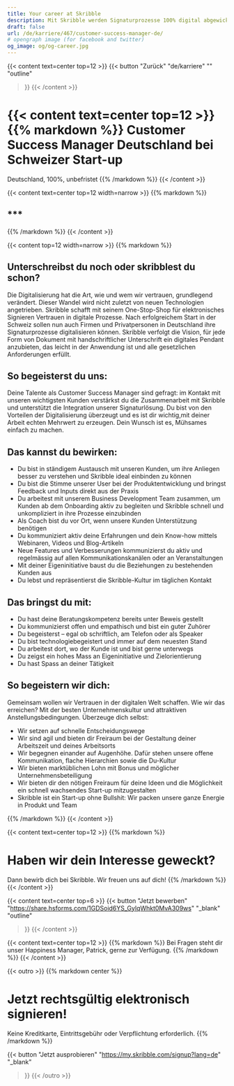 ```yaml
---
title: Your career at Skribble
description: Mit Skribble werden Signaturprozesse 100% digital abgewickelt, basierend auf der qualifizierten elektronischen Signatur “QES” - die e-Unterschrift, die vor Schweizer und EU Gesetz der handschriftlichen Unterschrift gleichgestellt ist.
draft: false
url: /de/karriere/467/customer-success-manager-de/
# opengraph image (for facebook and twitter)
og_image: og/og-career.jpg
---
```


{{< content text=center top=12 >}}
{{< button
  "Zurück"
  "de/karriere"
  ""
  "outline"
>}}
{{< /content >}}

{{< content text=center top=12 >}}
{{% markdown %}}
Customer Success Manager Deutschland 
bei Schweizer Start-up
===============
Deutschland, 100%, unbefristet
{{% /markdown %}}
{{< /content >}}

{{< content text=center top=12 width=narrow >}}
{{% markdown %}}
## ***
{{% /markdown %}}
{{< /content >}}

{{< content top=12 width=narrow >}}
{{% markdown %}}
## Unterschreibst du noch oder skribblest du schon?
Die Digitalisierung hat die Art, wie und wem wir vertrauen, grundlegend verändert. Dieser Wandel wird nicht zuletzt von neuen Technologien angetrieben. Skribble schafft mit seinem One-Stop-Shop für elektronisches Signieren Vertrauen in digitale Prozesse. Nach erfolgreichem Start in der Schweiz sollen nun auch Firmen und Privatpersonen in Deutschland ihre Signaturprozesse digitalisieren können. Skribble verfolgt die Vision, für jede Form von Dokument mit handschriftlicher Unterschrift ein digitales Pendant anzubieten, das leicht in der Anwendung ist und alle gesetzlichen Anforderungen erfüllt.

## So begeisterst du uns:
Deine Talente als Customer Success Manager sind gefragt: im Kontakt mit unseren wichtigsten Kunden verstärkst du die Zusammenarbeit mit Skribble und unterstützt die Integration unserer Signaturlösung. Du bist von den Vorteilen der Digitalisierung überzeugt und es ist dir wichtig,mit deiner Arbeit echten Mehrwert zu erzeugen. Dein Wunsch ist es, Mühsames einfach zu machen.

## Das kannst du bewirken:
- Du bist in ständigem Austausch mit unseren Kunden, um ihre Anliegen besser zu verstehen und Skribble ideal einbinden zu können
- Du bist die Stimme unserer User bei der Produktentwicklung und bringst Feedback und Inputs direkt aus der Praxis
- Du arbeitest mit unserem Business Development Team zusammen, um Kunden ab dem Onboarding aktiv zu begleiten und Skribble schnell und unkompliziert in ihre Prozesse einzubinden
- Als Coach bist du vor Ort, wenn unsere Kunden Unterstützung benötigen
- Du kommuniziert aktiv deine Erfahrungen und dein Know-how mittels Webinaren, Videos und Blog-Artikeln
- Neue Features und Verbesserungen kommunizierst du aktiv und regelmässig auf allen Kommunikationskanälen oder an Veranstaltungen
- Mit deiner Eigeninitiative baust du die Beziehungen zu bestehenden Kunden aus
- Du lebst und repräsentierst die Skribble-Kultur im täglichen Kontakt 

## Das bringst du mit:
- Du hast deine Beratungskompetenz bereits unter Beweis gestellt
- Du kommunizierst offen und empathisch und bist ein guter Zuhörer
- Du begeisterst – egal ob schriftlich, am Telefon oder als Speaker 
- Du bist technologiebegeistert und immer auf dem neuesten Stand
- Du arbeitest dort, wo der Kunde ist und bist gerne unterwegs
- Du zeigst ein hohes Mass an Eigeninitiative und Zielorientierung
- Du hast Spass an deiner Tätigkeit

## So begeistern wir dich:
Gemeinsam wollen wir Vertrauen in der digitalen Welt schaffen. Wie wir das erreichen? Mit der besten Unternehmenskultur und attraktiven Anstellungsbedingungen. Überzeuge dich selbst:

- Wir setzen auf schnelle Entscheidungswege
- Wir sind agil und bieten dir Freiraum bei der Gestaltung deiner Arbeitszeit und deines Arbeitsorts
- Wir begegnen einander auf Augenhöhe. Dafür stehen unsere offene Kommunikation, flache Hierarchien sowie die Du-Kultur
- Wir bieten marktüblichen Lohn mit Bonus und möglicher Unternehmensbeteiligung
- Wir bieten dir den nötigen Freiraum für deine Ideen und die Möglichkeit ein schnell wachsendes Start-up mitzugestalten
- Skribble ist ein Start-up ohne Bullshit: Wir packen unsere ganze Energie in Produkt und Team


{{% /markdown %}}
{{< /content >}}

{{< content text=center top=12 >}}
{{% markdown %}}
# Haben wir dein Interesse geweckt? 
Dann bewirb dich bei Skribble. Wir freuen uns auf dich!
{{% /markdown %}}
{{< /content >}}

{{< content text=center top=6 >}}
{{< button
  "Jetzt bewerben"
  "https://share.hsforms.com/1GDSoid6YS_GylqWhkt0MvA309ws"
  "_blank"
  "outline"
>}}
{{< /content >}}

{{< content text=center top=12 >}}
{{% markdown %}}
Bei Fragen steht dir unser Happiness Manager, Patrick, 
gerne zur Verfügung.
{{% /markdown %}}
{{< /content >}}

[//]: # (--------------------------------------------------------------------------------------------------------------)

{{< outro   >}}
{{% markdown center %}}
# Jetzt rechtsgültig elektronisch signieren!
Keine Kreditkarte, Eintrittsgebühr oder
Verpflichtung erforderlich.
{{% /markdown %}}

{{< button
  "Jetzt ausprobieren"
  "https://my.skribble.com/signup?lang=de"
  "_blank"
>}}
{{< /outro >}}